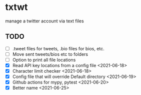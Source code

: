 # txtwt

manage a twitter account via text files

## TODO

- [ ] .tweet files for tweets, .bio files for bios, etc.
- [ ] Move sent tweets/bios etc to folders
- [ ] Option to print all file locations
- [X] Read API key locations from a config file <2021-06-18>
- [X] Character limit checker <2021-06-18>
- [X] Config file that will override Default directory <2021-06-19>
- [X] Github actions for mypy, pytest <2021-06-20>
- [X] Better name <2021-06-25>
